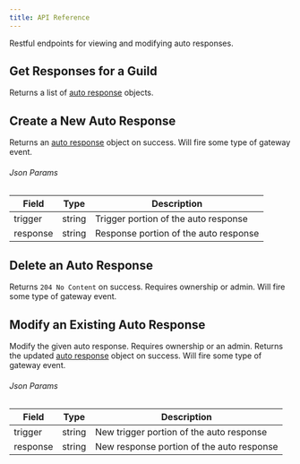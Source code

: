 ```yaml
---
title: API Reference
---
```


Restful endpoints for viewing and modifying auto responses.

## Get Responses for a Guild

<Route method="GET" path="/responses/{guild.id}" auth />

Returns a list of [auto response](../#auto-response-object) objects.

## Create a New Auto Response

<Route method="POST" path="/responses/{guild.id}" auth />

Returns an [auto response](../#auto-response-object) object on success.  Will fire some type of gateway event.

###### Json Params
| Field  | Type                                          | Description                                                                   |
| ------ | --------------------------------------------- | ----------------------------------------------------------------------------- |
| trigger | string                                        | Trigger portion of the auto response |
| response | string                                        | Response portion of the auto response |

## Delete an Auto Response

<Route method="DELETE" path="/responses/{guild.id}/{auto_response.id}" auth />

Returns `204 No Content` on success. Requires ownership or admin.  Will fire some type of gateway event.

## Modify an Existing Auto Response

<Route method="PATCH" path="/responses/{guild.id}/{auto_response.id}" auth />

Modify the given auto response. Requires ownership or an admin. Returns the updated [auto response](../#auto-response-object) object on success.  Will fire some type of gateway event.

###### Json Params
| Field  | Type                                          | Description                                                                   |
| ------ | --------------------------------------------- | ----------------------------------------------------------------------------- |
| trigger | string                                        | New trigger portion of the auto response |
| response | string                                        | New response portion of the auto response |
